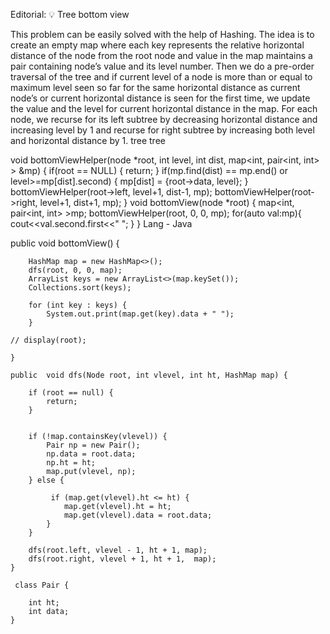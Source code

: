 Editorial: 💡 Tree bottom view

This problem can be easily solved with the help of Hashing. The idea is to create an empty map where each key represents the relative horizontal distance of the node from the root node and value in the map maintains a pair containing node’s value and its level number. Then we do a pre-order traversal of the tree and if current level of a node is more than or equal to maximum level seen so far for the same horizontal distance as current node’s or current horizontal distance is seen for the first time, we update the value and the level for current horizontal distance in the map. For each node, we recurse for its left subtree by decreasing horizontal distance and increasing level by 1 and recurse for right subtree by increasing both level and horizontal distance by 1. tree
tree


void bottomViewHelper(node *root, int level, int dist, map<int, pair<int, int> > &mp) {
    if(root == NULL) {
        return;
    }
    if(mp.find(dist) == mp.end() or level>=mp[dist].second) {
        mp[dist] = {root->data, level};
    }
    bottomViewHelper(root->left, level+1, dist-1, mp);
    bottomViewHelper(root->right, level+1, dist+1, mp);
}
void bottomView(node *root)
{
   map<int, pair<int, int> >mp;
   bottomViewHelper(root, 0, 0, mp);
   for(auto val:mp){
       cout<<val.second.first<<" ";
   }
}
Lang - Java

public  void bottomView() {

        HashMap map = new HashMap<>();
        dfs(root, 0, 0, map);
        ArrayList keys = new ArrayList<>(map.keySet());
        Collections.sort(keys);

        for (int key : keys) {
            System.out.print(map.get(key).data + " ");
        }

    // display(root);

    }

    public  void dfs(Node root, int vlevel, int ht, HashMap map) {

        if (root == null) {
            return;
        }


        if (!map.containsKey(vlevel)) {
            Pair np = new Pair();
            np.data = root.data;
            np.ht = ht;
            map.put(vlevel, np);
        } else {

             if (map.get(vlevel).ht <= ht) {
                map.get(vlevel).ht = ht;
                map.get(vlevel).data = root.data;
            }
        }

        dfs(root.left, vlevel - 1, ht + 1, map);
        dfs(root.right, vlevel + 1, ht + 1,  map);
    }

     class Pair {

        int ht;
        int data;
    }